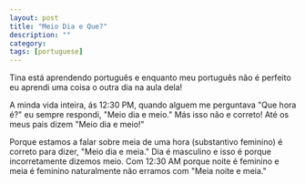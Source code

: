 ```yaml
---
layout: post
title: "Meio Dia e Que?"
description: ""
category: 
tags: [portuguese]
---
```


Tina está aprendendo português e enquanto meu português não é perfeito eu aprendi uma coisa o outra dia na aula dela!

A minda vida inteira, ás 12:30 PM, quando alguem me perguntava "Que hora é?" eu sempre respondi, "Meio dia e meio." Más isso não e correto! Até os meus pais dizem "Meio dia e meio!"

Porque estamos a falar sobre meia de uma hora (substantivo feminino) é correto para dizer, "Meio dia e meia." Dia é masculino e isso é porque incorretamente dizemos meio. Com 12:30 AM porque noite é feminino e meia é feminino naturalmente não erramos com "Meia noite e meia."
